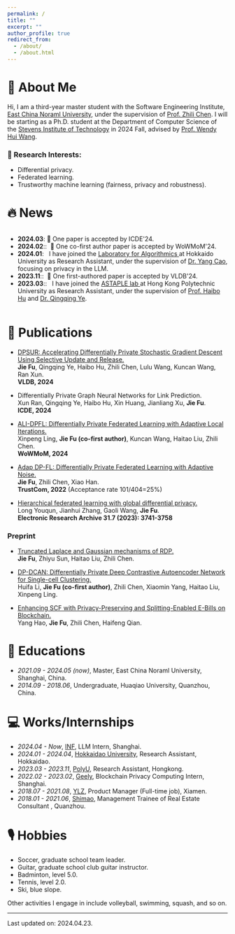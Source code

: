 ```yaml
---
permalink: /
title: ""
excerpt: ""
author_profile: true
redirect_from: 
  - /about/
  - /about.html
---
```


# 🧐 About Me
Hi, I am a third-year master student with the Software Engineering Institute, [East China Noraml University](https://english.ecnu.edu.cn/), under the supervision of [Prof. Zhili Chen](https://faculty.ecnu.edu.cn/_s43/czl2/main.psp). 
I will be starting as a Ph.D. student at the Department of Computer Science of the [Stevens Institute of Technology](https://www.stevens.edu/) in 2024 Fall, advised by [Prof. Wendy Hui Wang](https://sites.google.com/view/wendy-wang/home).

[//]: # (From March 2023 to November 2023, I worked as a Research Assistant at the [ASTAPLE lab]&#40;https://www.astaple.com/&#41; of Hong Kong Polytechnic University, under the supervision of [Prof. Haibo Hu]&#40;https://haibohu.org/&#41; and [Dr. Qingqing Ye]&#40;https://www.qingqingye.net/&#41;. )

### 🤔 Research Interests:
* Differential privacy.
* Federated learning.
* Trustworthy machine learning (fairness, privacy and robustness).


# 🔥 News
<style>
  .scrollable {
    max-height: 200px; 
    overflow-y: scroll; 
  }
</style>

<div class="scrollable">
 <ul>
<li><strong>2024.03</strong>:&nbsp;🎉 One paper is accepted by ICDE'24. </li> 
<li><strong>2024.02</strong>:: &nbsp;🎉 One co-first author paper is accepted by WoWMoM'24. </li>
<li><strong>2024.01</strong>: &nbsp; I have joined the <a href="https://www-alg.ist.hokudai.ac.jp/?page_id=321&lang=en">Laboratory for Algorithmics </a> at Hokkaido University as Research Assistant, under the supervision of <a href="https://yangcao88.github.io/">Dr. Yang Cao</a>, focusing on privacy in the LLM. </li>
<li><strong>2023.11</strong>:: &nbsp;🎉 One first-authored paper is accepted by VLDB'24. </li>
<li><strong>2023.03</strong>:: &nbsp; I have joined the <a href="https://www.astaple.com/">ASTAPLE lab </a> at Hong Kong Polytechnic University as Research Assistant, under the supervision of <a href="https://haibohu.org/">Prof. Haibo Hu</a> and <a href="https://www.qingqingye.net/">Dr. Qingqing Ye</a>.</li>
</ul>
</div>

# 📝 Publications 
* [DPSUR: Accelerating Differentially Private Stochastic Gradient Descent Using Selective Update and Release.](https://arxiv.org/abs/2211.07218)\
**Jie Fu**, Qingqing Ye, Haibo Hu, Zhili Chen, Lulu Wang, Kuncan Wang, Ran Xun.\
**VLDB, 2024** 


* Differentially Private Graph Neural Networks for Link Prediction. \
Xun Ran, Qingqing Ye, Haibo Hu, Xin Huang, Jianliang Xu, **Jie Fu**. \
**ICDE, 2024** 


* [ALI-DPFL: Differentially Private Federated Learning with Adaptive Local Iterations.](https://arxiv.org/abs/2308.10457)\
Xinpeng Ling, **Jie Fu (co-first author)**, Kuncan Wang, Haitao Liu, Zhili Chen.\
**WoWMoM, 2024** 


* [Adap DP-FL: Differentially Private Federated Learning with Adaptive Noise.](https://ieeexplore.ieee.org/abstract/document/10063613)\
**Jie Fu**, Zhili Chen, Xiao Han.\
**TrustCom, 2022**  (Acceptance rate 101/404=25%) 


* [Hierarchical federated learning with global differential privacy.](https://www.aimspress.com/aimspress-data/era/2023/7/PDF/era-31-07-190.pdf)\
Long Youqun, Jianhui Zhang, Gaoli Wang, **Jie Fu**.\
**Electronic Research Archive 31.7 (2023): 3741-3758** 

[//]: # (<div class='paper-box'><div class='paper-box-image'><div><div class="badge">CVPR 2016</div><img src='images/500x300.png' alt="sym" width="100%"></div></div>)

[//]: # (<div class='paper-box-text' markdown="1">)

[//]: # ()
[//]: # ([Deep Residual Learning for Image Recognition]&#40;https://openaccess.thecvf.com/content_cvpr_2016/papers/He_Deep_Residual_Learning_CVPR_2016_paper.pdf&#41;)

[//]: # ()
[//]: # (**Kaiming He**, Xiangyu Zhang, Shaoqing Ren, Jian Sun)

[//]: # ()
[//]: # ([**Project**]&#40;https://scholar.google.com/citations?view_op=view_citation&hl=zh-CN&user=DhtAFkwAAAAJ&citation_for_view=DhtAFkwAAAAJ:ALROH1vI_8AC&#41; <strong><span class='show_paper_citations' data='DhtAFkwAAAAJ:ALROH1vI_8AC'></span></strong>)

[//]: # (- Lorem ipsum dolor sit amet, consectetur adipiscing elit. Vivamus ornare aliquet ipsum, ac tempus justo dapibus sit amet. )

[//]: # (</div>)

[//]: # (</div>)




### Preprint
* [Truncated Laplace and Gaussian mechanisms of RDP.](https://arxiv.org/abs/2309.12647)\
**Jie Fu**, Zhiyu Sun, Haitao Liu, Zhili Chen.


* [DP-DCAN: Differentially Private Deep Contrastive Autoencoder Network for Single-cell Clustering.](https://arxiv.org/abs/2311.03410)\
Huifa Li, **Jie Fu (co-first author)**, Zhili Chen, Xiaomin Yang, Haitao Liu, Xinpeng Ling.


* [Enhancing SCF with Privacy-Preserving and Splitting-Enabled E-Bills on Blockchain.](https://arxiv.org/abs/2308.10020)\
Yang Hao, **Jie Fu**, Zhili Chen, Haifeng Qian.


[//]: # (# 🎖 Honors and Awards)

[//]: # (- *2021.10* Lorem ipsum dolor sit amet, consectetur adipiscing elit. Vivamus ornare aliquet ipsum, ac tempus justo dapibus sit amet. )

[//]: # (- *2021.09* Lorem ipsum dolor sit amet, consectetur adipiscing elit. Vivamus ornare aliquet ipsum, ac tempus justo dapibus sit amet. )

# 📖 Educations
- *2021.09 - 2024.05 (now)*, Master, East China Noraml University, Shanghai, China. 
- *2014.09 - 2018.06*, Undergraduate, Huaqiao University, Quanzhou, China. 

[//]: # (# 💬 Invited Talks)

[//]: # (- *2021.06*, Lorem ipsum dolor sit amet, consectetur adipiscing elit. Vivamus ornare aliquet ipsum, ac tempus justo dapibus sit amet. )

[//]: # (- *2021.03*, Lorem ipsum dolor sit amet, consectetur adipiscing elit. Vivamus ornare aliquet ipsum, ac tempus justo dapibus sit amet.  \| [\[video\]]&#40;https://github.com/&#41;)

# 💻 Works/Internships
- *2024.04 - Now*, [INF](https://www.infly.cn/), LLM Intern, Shanghai.
- *2024.01 - 2024.04*, [Hokkaidao University](https://www.hokudai.ac.jp/), Research Assistant, Hokkaidao.
- *2023.03 - 2023.11*, [PolyU](https://www.polyu.edu.hk/), Research Assistant, Hongkong.
- *2022.02 - 2023.02*, [Geely](https://www.geelydt.com/), Blockchain Privacy Computing Intern, Shanghai.
- *2018.07 - 2021.08*, [YLZ](http://www.ylzinfo.com/), Product Manager (Full-time job), Xiamen.
- *2018.01 - 2021.06*, [Shimao](https://www.shimaoco.com/), Management Trainee of Real Estate Consultant , Quanzhou.



# 🎙 Hobbies
- Soccer, graduate school team leader. 
- Guitar, graduate school club guitar instructor.
- Badminton, level 5.0.
- Tennis, level 2.0.
- Ski, blue slope.

Other activities I engage in include volleyball, swimming, squash, and so on.

<div>

-----------------------------------------

</div>

Last updated on: 2024.04.23.
